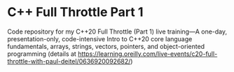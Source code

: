 # C++ Full Throttle Part 1
Code repository for my C++20 Full Throttle (Part 1) live training—A one-day, presentation-only, code-intensive Intro to C++20 core language fundamentals, arrays, strings, vectors, pointers, and object-oriented programming (details at https://learning.oreilly.com/live-events/c20-full-throttle-with-paul-deitel/0636920092682/)
